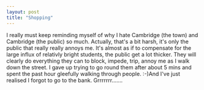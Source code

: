 ```yaml
---
layout: post
title: "Shopping"
---
```

I really must keep reminding myself of why I hate Cambridge (the town) and
Cambridge (the public) so much. Actually, that's a bit harsh, it's only the
public that really really annoys me. It's almost as if to compensate for the
large influx of relativly bright students, the public get a lot thicker. They
will clearly do everything they can to block, impede, trip, annoy me as I walk
down the street. I gave up trying to go round them after about 5 mins and
spent the past hour gleefully walking through people. :-)And I've just
realised I forgot to go to the bank. Grrrrrrr.......

